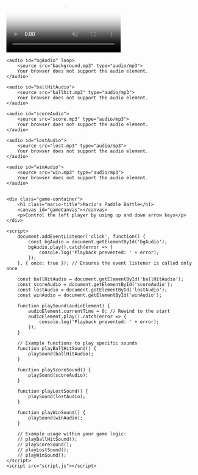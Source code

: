 <html lang="en">
<head>
    <meta charset="UTF-8">
    <meta name="viewport" content="width=device-width, initial-scale=1.0">
    <title>|Mario's Paddle Battle||Mateo Arumugam|</title>
    <link rel="stylesheet" href="style.css">
</head>
<body>
    <div class="video-background">
        <video autoplay muted loop poster="your-background.jpg" id="bgvid">
            <source src="background.mp4" type="video/mp4">
        </video>
    </div>

    <audio id="bgAudio" loop>
        <source src="background.mp3" type="audio/mp3">
        Your browser does not support the audio element.
    </audio>

    <audio id="ballHitAudio">
        <source src="ballhit.mp3" type="audio/mp3">
        Your browser does not support the audio element.
    </audio>
    
    <audio id="scoreAudio">
        <source src="score.mp3" type="audio/mp3">
        Your browser does not support the audio element.
    </audio>
    
    <audio id="lostAudio">
        <source src="lost.mp3" type="audio/mp3">
        Your browser does not support the audio element.
    </audio>
    
    <audio id="winAudio">
        <source src="win.mp3" type="audio/mp3">
        Your browser does not support the audio element.
    </audio>
    

    <div class="game-container">
        <h1 class="mario-title">Mario's Paddle Battle</h1>
        <canvas id="gameCanvas"></canvas>
        <p>Control the left player by using up and down arrow keys</p>
    </div>
    
    <script>
        document.addEventListener('click', function() {
            const bgAudio = document.getElementById('bgAudio');
            bgAudio.play().catch(error => {
                console.log('Playback prevented: ' + error);
            });
        }, { once: true }); // Ensures the event listener is called only once

        const ballHitAudio = document.getElementById('ballHitAudio');
        const scoreAudio = document.getElementById('scoreAudio');
        const lostAudio = document.getElementById('lostAudio');
        const winAudio = document.getElementById('winAudio');

        function playSound(audioElement) {
            audioElement.currentTime = 0; // Rewind to the start
            audioElement.play().catch(error => {
                console.log('Playback prevented: ' + error);
            });
        }

        // Example functions to play specific sounds
        function playBallHitSound() {
            playSound(ballHitAudio);
        }

        function playScoreSound() {
            playSound(scoreAudio);
        }

        function playLostSound() {
            playSound(lostAudio);
        }

        function playWinSound() {
            playSound(winAudio);
        }

        // Example usage within your game logic:
        // playBallHitSound();
        // playScoreSound();
        // playLostSound();
        // playWinSound();
    </script>
    <script src="script.js"></script>
</body>
</html>

